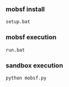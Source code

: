 ### mobsf install
`setup.bat`

### mobsf execution
`run.bat`

### sandbox execution
`python mobsf.py`
